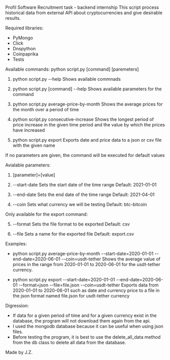 Profil Software Recruitment task - backend internship
This script process historical data from external API about cryptocurrencies and give desirable results.

Required libraries:
- PyMongo 
- Click 
- Dnspython
- Coinpaprika
- Tests

Available commands:
python script.py [command] [paremeters]

1. python script.py --help
  Shows available commnads
  
2. python script.py [command] --help
  Shows available parameters for the command 
 
3. python script.py average-price-by-month
  Shows the average prices for the month over a period of time

4. python script.py consecutive-increase
  Shows the longest period of price increase in the given time period and the value by which the prices have increased

5. python script.py export
  Exports date and price data to a json or csv file with the given name

If no parameters are given, the command will be executed for default values

Avialable parameters:
1. [parameter]=[value]

2. --start-date
  Sets the start date of the time range
  Default: 2021-01-01
  
3. --end-date
  Sets the end date of the time range
  Default: 2021-04-01
 
4. --coin
  Sets what currency we will be testing
  Default: btc-bitcoin

Only available for the export command:

5. --format
  Sets the file format to be exported
  Default: csv
  
6. --file
  Sets a name for the exported file
  Default: export.csv
  
Examples:

- python script.py average-price-by-month --start-date=2020-01-01 --end-date=2020-06-01 --coin=usdt-tether
Shows the average value of prices in the range from 2020-01-01 to 2020-06-01 for the usdt-tether currency.

- python script.py export --start-date=2020-01-01 --end-date=2020-06-01 --format=json --file=file.json --coin=usdt-tether
Exports data from 2020-01-01 to 2020-06-01 such as date and currency price to a file in the json format named file.json for usdt-tether currency

Digression:
- If data for a given period of time and for a given currency exist in the database, the program will not download them again from the api.
- I used the mongodb database because it can be useful when using json files.
- Before testing the program, it is best to use the delete_all_data method from the db class to delete all data from the database.

Made by J.Z.
